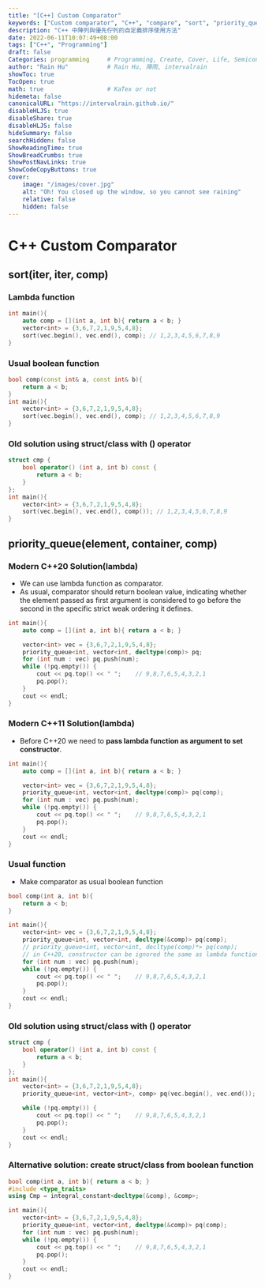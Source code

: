 ```yaml
---
title: "[C++] Custom Comparator"
keywords: ["Custom comparator", "C++", "compare", "sort", "priority_queue", "heap"]
description: "C++ 中陣列與優先佇列的自定義排序使用方法"
date: 2022-06-11T10:07:49+08:00
tags: ["C++", "Programming"]
draft: false
Categories: programming     # Programming, Create, Cover, Life, Semiconductor, Leetcode, Logic Design, Daily, OS, CS50, CA
author: "Rain Hu"           # Rain Hu, 陣雨, intervalrain
showToc: true
TocOpen: true
math: true                  # KaTex or not
hidemeta: false
canonicalURL: "https://intervalrain.github.io/"
disableHLJS: true
disableShare: true
disableHLJS: false
hideSummary: false
searchHidden: false
ShowReadingTime: true
ShowBreadCrumbs: true
ShowPostNavLinks: true
ShowCodeCopyButtons: true
cover:
    image: "/images/cover.jpg"
    alt: "Oh! You closed up the window, so you cannot see raining"
    relative: false
    hidden: false
---
```


# C++ Custom Comparator
## sort(iter, iter, comp)
### Lambda function
```C++
int main(){
    auto comp = [](int a, int b){ return a < b; }
    vector<int> = {3,6,7,2,1,9,5,4,8};
    sort(vec.begin(), vec.end(), comp); // 1,2,3,4,5,6,7,8,9
}
```
### Usual boolean function
```C++
bool comp(const int& a, const int& b){
    return a < b;
}
int main(){
    vector<int> = {3,6,7,2,1,9,5,4,8};
    sort(vec.begin(), vec.end(), comp); // 1,2,3,4,5,6,7,8,9
}
```
### Old solution using struct/class with () operator
```C++
struct cmp {
    bool operator() (int a, int b) const {
        return a < b;
    }
};
int main(){
    vector<int> = {3,6,7,2,1,9,5,4,8};
    sort(vec.begin(), vec.end(), comp()); // 1,2,3,4,5,6,7,8,9
}
```

## priority_queue(element, container, comp)
### Modern C++20 Solution(lambda)
+ We can use lambda function as comparator. 
+ As usual, comparator should return boolean value, indicating whether the element passed as first argument is considered to go before the second in the specific strict weak ordering it defines.
```C++
int main(){
    auto comp = [](int a, int b){ return a < b; }

    vector<int> vec = {3,6,7,2,1,9,5,4,8};
    priority_queue<int, vector<int, decltype(comp)> pq;
    for (int num : vec) pq.push(num);
    while (!pq.empty()) {
        cout << pq.top() << " ";    // 9,8,7,6,5,4,3,2,1
        pq.pop();
    }
    cout << endl;
}
```

### Modern C++11 Solution(lambda)
+ Before C++20 we need to **pass lambda function as argument to set constructor**.
```C++
int main(){
    auto comp = [](int a, int b){ return a < b; }

    vector<int> vec = {3,6,7,2,1,9,5,4,8};
    priority_queue<int, vector<int, decltype(comp)> pq(comp);
    for (int num : vec) pq.push(num);
    while (!pq.empty()) {
        cout << pq.top() << " ";    // 9,8,7,6,5,4,3,2,1
        pq.pop();
    }
    cout << endl;
}
```

### Usual function
+ Make comparator as usual boolean function
```C++
bool comp(int a, int b){
    return a < b;
}

int main(){
    vector<int> vec = {3,6,7,2,1,9,5,4,8};
    priority_queue<int, vector<int, decltype(&comp)> pq(comp);
    // priority_queue<int, vector<int, decltype(comp)*> pq(comp);
    // in C++20, constructor can be ignored the same as lambda function.
    for (int num : vec) pq.push(num);
    while (!pq.empty()) {
        cout << pq.top() << " ";    // 9,8,7,6,5,4,3,2,1
        pq.pop();
    }
    cout << endl;
}
```
### Old solution using struct/class with () operator
```C++
struct cmp {
    bool operator() (int a, int b) const {
        return a < b;
    }
};
int main(){
    vector<int> = {3,6,7,2,1,9,5,4,8};
    priority_queue<int, vector<int>, comp> pq(vec.begin(), vec.end());

    while (!pq.empty()) {
        cout << pq.top() << " ";    // 9,8,7,6,5,4,3,2,1
        pq.pop();
    }
    cout << endl;
}
```

### Alternative solution: create struct/class from boolean function

```C++
bool comp(int a, int b){ return a < b; }
#include <type_traits>
using Cmp = integral_constant<decltype(&comp), &comp>;

int main(){
    vector<int> = {3,6,7,2,1,9,5,4,8};
    priority_queue<int, vector<int, decltype(&comp)> pq(comp);
    for (int num : vec) pq.push(num);
    while (!pq.empty()) {
        cout << pq.top() << " ";    // 9,8,7,6,5,4,3,2,1
        pq.pop();
    }
    cout << endl;
}
```